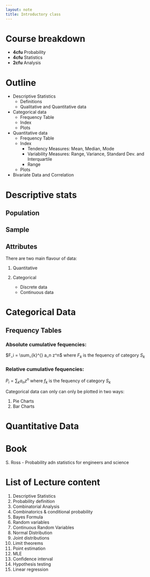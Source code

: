 ```yaml
---
layout: note
title: Introductory class
---
```


# Course breakdown

* **4cfu** Probability
* **4cfu** Statistics
* **2cfu** Analysis

# Outline

* Descriptive Statistics
    * Definitions
    * Qualitative and Quantitative data
* Categorical data
    * Frequency Table
    * Index
    * Plots
* Quantitative data
    * Frequency Table
    * Index
        * Tendency Measures: Mean, Median, Mode
        * Variability Measures: Range, Variance, Standard Dev. and Interquartile
        * Range
    * Plots
* Bivariate Data and Correlation

# Descriptive stats

## Population
## Sample
## Attributes

There are two main flavour of data:

1. Quantitative

1. Categorical
    * Discrete data
    * Continuous data

# Categorical Data

## Frequency Tables

### Absolute cumulative fequencies:
$F_i = \sum_{k}^{} a_n z^n$ where $F_k$ is the fequency of category $S_k$

### Relative cumulative fequencies: 
$P_i = \sum_{k} a_n z^n$ where $f_k$ is the fequency of category $S_k$


Categorical data can only can only be plotted in two ways:

1. Pie Charts
1. Bar Charts

# Quantitative Data

# Book

S. Ross - Probability adn statistics for engineers and science

# List of Lecture content

1. Descriptive Statistics
1. Probability definition
1. Combinatorial Analysis
1. Combinatorics & conditional probability
1. Bayes Formula
1. Random variables
1. Continuous Random Variables
1. Normal Distribution
1. Joint distributions
1. Limit theorems
1. Point estimation
1. MLE
1. Confidence interval
1. Hypothesis testing
1. Linear regression
